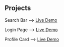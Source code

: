 
## Projects

 Search Bar --> [Live Demo](https://searchbar7860.netlify.app/)

 Login Page --> [Live Demo](https://loginpagebhanuh4x.netlify.app)
 
 Profile Card --> [Live Demo](https://profilecardbhanuh4x.netlify.app/)
